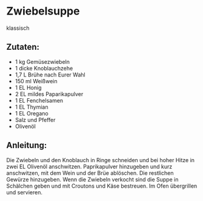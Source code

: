 Zwiebelsuppe
===
klassisch

Zutaten:
---
- 1 kg Gemüsezwiebeln
- 1 dicke Knoblauchzehe
- 1,7 L Brühe nach Eurer Wahl
- 150 ml Weißwein
- 1 EL Honig
- 2 EL mildes Paparikapulver
- 1 EL Fenchelsamen
- 1 EL Thymian
- 1 EL Oregano
-   Salz und Pfeffer
-   Olivenöl

Anleitung:
---
Die Zwiebeln und den Knoblauch in Ringe schneiden und bei hoher Hitze in zwei EL Olivenöl anschwitzen.
Paprikapulver hinzugeben und kurz anschwitzen, mit dem Wein und der Brüe ablöschen.
Die restlichen Gewürze hinzugeben.
Wenn die Zwiebeln verkocht sind die Suppe in Schälchen geben und mit Croutons und Käse bestreuen.
Im Ofen übergrillen und servieren.
